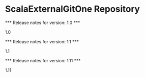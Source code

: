 # ScalaExternalGitOne Repository

*** Release notes for version: 1.0 ***

1.0

*** Release notes for version: 1.1 ***

1.1

*** Release notes for version: 1.11 ***

1.11